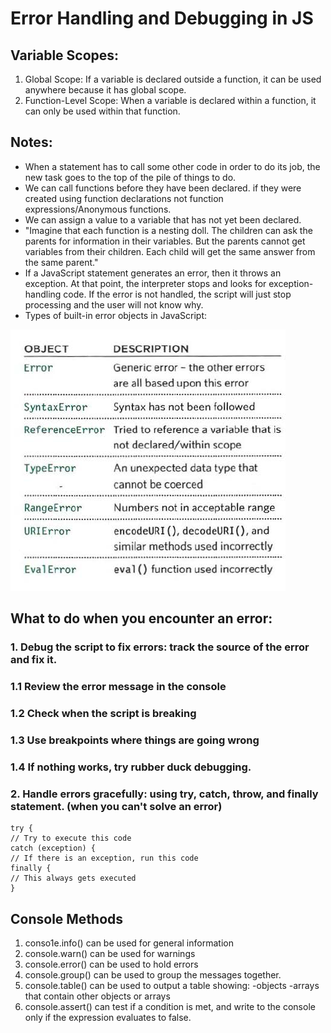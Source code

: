 # Error Handling and Debugging in JS
## Variable Scopes:
1. Global Scope: If a variable is declared outside a function, it can
be used anywhere because it has global scope.
2. Function-Level Scope: When a variable is declared within a function,
it can only be used within that function.

## Notes: 
* When a statement has to call some other code in order to do its job,
the new task goes to the top of the pile of things to do.
* We can call functions before they have been declared.
if they were created using function declarations not function expressions/Anonymous functions.
* We can assign a value to a variable that has not yet been
declared.
* "Imagine that each function is a nesting doll. The children can ask the parents for information in their variables. But the parents cannot get variables from their children. Each child will get the same answer from the same parent."
* If a JavaScript statement generates an error, then it throws an exception. At that point, the interpreter stops and looks for exception-handling code. If the error is not handled,
the script will just stop processing and the user will
not know why.
* Types of built-in error objects in JavaScript:
 
![](errors.png)

## What to do when you encounter an error:
### 1. Debug the script to fix errors: track the source of the error and fix it.
### 1.1 Review the error message in the console
### 1.2 Check when the script is breaking
### 1.3 Use breakpoints where things are going wrong
### 1.4 If nothing works, try rubber duck debugging.
### 2. Handle errors gracefully: using try, catch, throw, and finally statement. (when you can't solve an error)

```
try {
// Try to execute this code
catch (exception) {
// If there is an exception, run this code
finally {
// This always gets executed
}
```


## Console Methods
1. conso1e.info() can be used for general information
2. console.warn() can be used for warnings
3. console.error() can be used to hold errors
4. console.group() can be used to group the messages together.
5. console.table() can be used to output a table showing: 
-objects  -arrays that contain other objects or arrays
6. console.assert() can test if a condition is met, and write 
to the console only if the expression evaluates to false.

